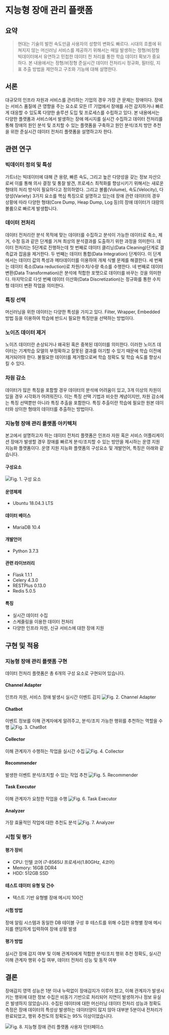 # 지능형 장애 관리 플랫폼
## 요약
> 현대는 기술의 발전 속도만큼 사용자의 성향의 변화도 빠르다. 시대의 흐름에 뒤쳐지지 않는 머신러닝 서비스를 제공하기 위해서는 매일 발생하는 정형/비정형 빅데이터에서 유연하고 민첩한 데이터 전 처리를 통한 학습 데이터 확보가 중요하다.
> 본 내용에서는 정형/비정형 준실시간 데이터 전처리시 정규화, 필터링, 지표 추출 방법을 제안하고 구조와 기능에 대해 설명한다.
## 서론
대규모의 인프라 자원과 서비스를 관리하는 기업의 경우 가장 큰 문제는 장애이다.
장애는 서비스 품질에 큰 영향을 주는 요소로 모든 IT 기업에서 장애를 사전 감지하거나 빠르게 대응할 수 있도록 다양한 솔루션 도입 및 프로세스를 수립하고 있다.
본 내용에서는 다양한 플랫폼과 서비스에서 발생하는 장애 메시지를 실시간 수집하고 데이터 전처리를 통해 장애의 원인 분석 및 조치할 수 있는 플랫폼을 구축하고 원인 분석/조치 방안 추천을 위한 준실시간 데이터 전처리 플랫폼을 설명하고자 한다.

## 관련 연구
### 빅데이터 정의 및 특성
가트너는 빅데이터에 대해 큰 용량, 빠른 속도, 그리고 높은 다양성을 갖는 정보 자산으로써 이를 통해 의사 결정 및 통찰 발견, 프로세스 최적화를 향상시키기 위해서는 새로운 형태의 처리 방식이 필요하다고 정의하였다.
그리고 볼륨(Volume), 속도(Velocity), 다양성(Variety) 3가지 요소를 핵심 특징으로 설명하고 있는데 장애 관련 데이터의 경우 상황에 따라 다양한 형태(Core Dump, Heap Dump, Log 등)의 장애 데이터가 대량의 볼륨으로 빠르게 발생합니다.

### 데이터 전처리
데이터 전처리란 분석 목적에 맞는 데이터를 수집하고 분석이 가능한 데이터로 축소, 제거, 수정 등과 같은 단계를 거쳐 최상의 분석결과를 도출하기 위한 과정을 의미한다.
데이터 전처리는 5단계로 진행하는데 첫 번째로 데이터 클리닝(Data Cleaning)단계로 결측값과 잡음을 제거한다.
두 번째는 데이터 통합(Data Integration) 단계이다. 이 단계에서는 데이터 값의 특성과 메타데이터를 이용하여 개체 식별 문제를 해결한다.
세 번째는 데이터 축소(Data reduction)로 차원/수치/수량 축소를 수행한다. 네 번째로 데이터 변환(Data Transformation)은 분석에 적합한 포맷으로 데이터를 바꾸는 것을 의미한다.
마지막으로 다섯 번째 데이터 이산화(Data Discretization)는 정규화를 통한 수치형 데이터 변환 작업을 의미한다.

### 특징 선택
머신러닝을 위한 데이터는 다양한 특성을 가지고 있다.
Filter, Wrapper, Embedded 방법 등을 이용하여 학습에 반드시 필요한 특징만을 선택하는 방법이다.

### 노이즈 데이터 제거
노이즈 데이터란 손상되거나 왜곡된 혹은 중복된 데이터를 의미한다.
이러한 노이즈 데이터는 기계학습 모델의 부정확하고 잘못된 결과를 야기할 수 있기 때문에 학습 이전에 제거되어야 한다.
불필요한 데이터를 제거함으로써 학습 정확도 및 학습 속도를 향상시킬 수 있다.

### 차원 감소
데이터가 많은 특징을 포함할 경우 데이터의 분석에 어려움이 있고, 3개 이상의 차원이 있을 경우 시각화가 어려워진다.
이는 특징 선택 기법과 비슷한 계념이지만, 차원 감소에는 특징 선택뿐만 아니라 특징 추출을 포함한다.
특징 추출이란 학습에 필요한 원본 데이터와 상이한 형태의 데이터를 추출하는 방법이다.

### 지능형 장애 관리 플랫폼 아키텍처
본고에서 설명하고자 하는 데이터 전처리 플랫폼은 인프라 자원 혹은 서비스 어플리케이션 장애가 발생할 경우 장애를 빠르게 분석/조치할 수 있는 방안을 제시하는 운영 지원 지능화 플랫폼이다.
운영 지원 지능화 플랫폼의 구성요소 및 개발언어, 특징은 아래와 같습니다.

#### 구성요소
![Fig. 1. 구성 요소](/doc/프로토타입_구성도.bmp "전체 아키텍처")

#### 운영체제
* Ubuntu 18.04.3 LTS

#### 데이터 베이스
* MariaDB 10.4

#### 개발언어
* Python 3.7.3

#### 관련 라이브러리
* Flask 1.1.1
* Celery 4.3.0
* RESTPlus 0.13.0
* Redis 5.0.5

#### 특징
* 실시간 데이터 수집
* 스케줄링을 이용한 데이터 전처리
* 다양한 인프라 자원, 신규 서비스에 대한 장애 지원

## 구현 및 적용
### 지능형 장애 관리 플랫폼 구현
데이터 전처리 플랫폼은 총 6개의 구성 요소로 구현되어 있습니다.

#### Channel Adapter
인프라 자원, 서비스 장애 발생시 실시간 이벤트 감지
![Fig. 2. Channel Adapter](/doc/ChannelAdapter.bmp "Channel Adapter")

#### Chatbot
이벤트 정보를 이해 관계자에게 알려주고, 분석/조치 가능한 행위를 추천하는 역할을 수행
![Fig. 3. ChatBot](/doc/Chatbot.bmp "ChatBot")

#### Collector
이해 관계자가 수행하는 작업을 실시간 수집
![Fig. 4. Collector](/doc/Collector.bmp "Collector")

#### Recommender
발생한 이벤트 분석/조치할 수 있는 작업 추천
![Fig. 5. Recommender](/doc/Recommender.bmp "Recommender")

#### Task Executor
이해 관계자가 요청한 작업을 수행
![Fig. 6. Task Executor](/doc/TaskExecutor.bmp "Task Executor")

#### Analyzer
가장 효율적인 작업에 대한 추천도 분석
![Fig. 7. Analyzer](/doc/Analyzer.bmp "Analyzer")

### 시험 및 평가
#### 평가 장비
* CPU: 인텔 코어 i7-8565U 프로세서(1.80GHz, 4코어)
* Memory: 16GB DDR4
* HDD: 512GB SSD

#### 테스트 데이터 유형 및 건수
* 텍스트 기반 유형별 장애 메시지 100건

#### 시험 방법
장애 알림 시스템과 동일한 DB 테이블 구성 후 테스트를 위해 수집한 유형별 장애 메시지를 랜덤하게 입력하여 장애 상황 발생

#### 평가 방법
실시간 장애 감지 여부 및 이해 관계자에게 적합한 분석/조치 행위 추천 정확도, 실시간 이해 관계자 행위 수집 여부, 데이터 전처리 성능 및 동작 여부

## 결론
장애감지 영역 성능은 1분 이내 누락없이 장애감지가 이루어 졌고, 이해 관계자가 발생시키는 행위에 대한 정보 수집은 비동기 기반으로 처리되어 지연이 발생하거나 정보 유실은 발생하지 않았습니다.
수집된 데이터에 대한 머신러닝 데이터 전처리 성능과 정확도 측정은 장애 데이터의 특성상 발생하는 데이터양이 많지 않아 대부분 5분이내 전처리가 완료되었고, 행위 추천도의 정확도는 95% 이상이었습니다.

![Fig. 8. 지능형 장애 관리 플랫폼 사용자 인터페이스](/doc/chatbot.png "사용자 인터페이스")
